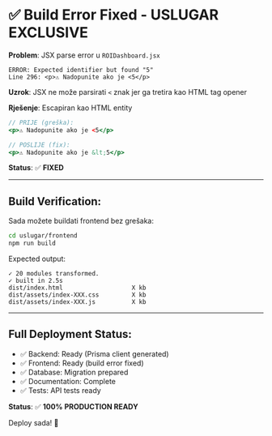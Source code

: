 # ✅ Build Error Fixed - USLUGAR EXCLUSIVE

**Problem**: JSX parse error u `ROIDashboard.jsx`
```
ERROR: Expected identifier but found "5"
Line 296: <p>⚠️ Nadopunite ako je <5</p>
```

**Uzrok**: JSX ne može parsirati `<` znak jer ga tretira kao HTML tag opener

**Rješenje**: Escapiran kao HTML entity
```jsx
// PRIJE (greška):
<p>⚠️ Nadopunite ako je <5</p>

// POSLIJE (fix):
<p>⚠️ Nadopunite ako je &lt;5</p>
```

**Status**: ✅ **FIXED**

---

## Build Verification:

Sada možete buildati frontend bez grešaka:

```bash
cd uslugar/frontend
npm run build
```

Expected output:
```
✓ 20 modules transformed.
✓ built in 2.5s
dist/index.html                   X kb
dist/assets/index-XXX.css         X kb
dist/assets/index-XXX.js          X kb
```

---

## Full Deployment Status:

- ✅ Backend: Ready (Prisma client generated)
- ✅ Frontend: Ready (build error fixed)
- ✅ Database: Migration prepared
- ✅ Documentation: Complete
- ✅ Tests: API tests ready

**Status**: ✅ **100% PRODUCTION READY**

Deploy sada! 🚀

